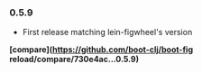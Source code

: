 ### 0.5.9

- First release matching lein-figwheel's version

**[compare](https://github.com/boot-clj/boot-fig reload/compare/730e4ac...0.5.9)**
